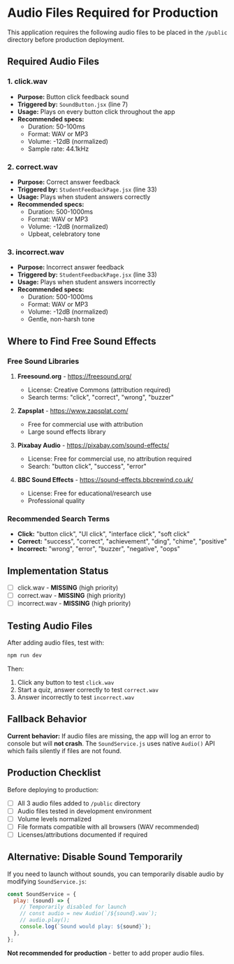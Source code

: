 # Audio Files Required for Production

This application requires the following audio files to be placed in the `/public` directory before production deployment.

## Required Audio Files

### 1. click.wav
- **Purpose:** Button click feedback sound
- **Triggered by:** `SoundButton.jsx` (line 7)
- **Usage:** Plays on every button click throughout the app
- **Recommended specs:**
  - Duration: 50-100ms
  - Format: WAV or MP3
  - Volume: -12dB (normalized)
  - Sample rate: 44.1kHz

### 2. correct.wav
- **Purpose:** Correct answer feedback
- **Triggered by:** `StudentFeedbackPage.jsx` (line 33)
- **Usage:** Plays when student answers correctly
- **Recommended specs:**
  - Duration: 500-1000ms
  - Format: WAV or MP3
  - Volume: -12dB (normalized)
  - Upbeat, celebratory tone

### 3. incorrect.wav
- **Purpose:** Incorrect answer feedback
- **Triggered by:** `StudentFeedbackPage.jsx` (line 33)
- **Usage:** Plays when student answers incorrectly
- **Recommended specs:**
  - Duration: 500-1000ms
  - Format: WAV or MP3
  - Volume: -12dB (normalized)
  - Gentle, non-harsh tone

## Where to Find Free Sound Effects

### Free Sound Libraries
1. **Freesound.org** - https://freesound.org/
   - License: Creative Commons (attribution required)
   - Search terms: "click", "correct", "wrong", "buzzer"

2. **Zapsplat** - https://www.zapsplat.com/
   - Free for commercial use with attribution
   - Large sound effects library

3. **Pixabay Audio** - https://pixabay.com/sound-effects/
   - License: Free for commercial use, no attribution required
   - Search: "button click", "success", "error"

4. **BBC Sound Effects** - https://sound-effects.bbcrewind.co.uk/
   - License: Free for educational/research use
   - Professional quality

### Recommended Search Terms
- **Click:** "button click", "UI click", "interface click", "soft click"
- **Correct:** "success", "correct", "achievement", "ding", "chime", "positive"
- **Incorrect:** "wrong", "error", "buzzer", "negative", "oops"

## Implementation Status

- [ ] click.wav - **MISSING** (high priority)
- [ ] correct.wav - **MISSING** (high priority)
- [ ] incorrect.wav - **MISSING** (high priority)

## Testing Audio Files

After adding audio files, test with:
```bash
npm run dev
```

Then:
1. Click any button to test `click.wav`
2. Start a quiz, answer correctly to test `correct.wav`
3. Answer incorrectly to test `incorrect.wav`

## Fallback Behavior

**Current behavior:** If audio files are missing, the app will log an error to console but will **not crash**. The `SoundService.js` uses native `Audio()` API which fails silently if files are not found.

## Production Checklist

Before deploying to production:
- [ ] All 3 audio files added to `/public` directory
- [ ] Audio files tested in development environment
- [ ] Volume levels normalized
- [ ] File formats compatible with all browsers (WAV recommended)
- [ ] Licenses/attributions documented if required

## Alternative: Disable Sound Temporarily

If you need to launch without sounds, you can temporarily disable audio by modifying `SoundService.js`:

```javascript
const SoundService = {
  play: (sound) => {
    // Temporarily disabled for launch
    // const audio = new Audio(`/${sound}.wav`);
    // audio.play();
    console.log(`Sound would play: ${sound}`);
  },
};
```

**Not recommended for production** - better to add proper audio files.

